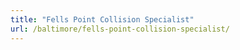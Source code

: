 ```yaml
---
title: "Fells Point Collision Specialist"
url: /baltimore/fells-point-collision-specialist/
---
```

